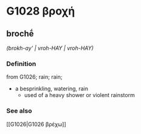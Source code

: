 # G1028 βροχή

## brochḗ

_(brokh-ay' | vroh-HAY | vroh-HAY)_

### Definition

from G1026; rain; rain; 

- a besprinkling, watering, rain
  - used of a heavy shower or violent rainstorm

### See also

[[G1026|G1026 βρέχω]]
